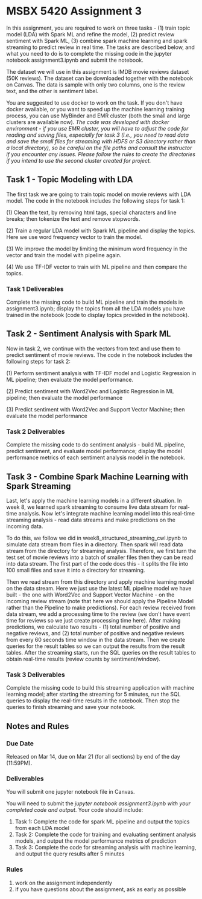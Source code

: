 # MSBX 5420 Assignment 3

In this assignment, you are required to work on three tasks - (1) train topic model (LDA) with Spark ML and refine the model, (2) predict review sentiment with Spark ML, (3) combine spark machine learning and spark streaming to predict review in real time. The tasks are described below, and what you need to do is to complete the missing code in the jupyter notebook assignment3.ipynb and submit the notebook.

The dataset we will use in this assignment is IMDB movie reviews dataset (50K reviews). The dataset can be downloaded together with the notebook on Canvas. The data is sample with only two columns, one is the review text, and the other is sentiment label.

You are suggested to use docker to work on the task. If you don't have docker available, or you want to speed up the machine learning training process, you can use MyBinder and EMR cluster (both the small and large clusters are available now). *The code was developed with docker environment - if you use EMR cluster, you will have to adjust the code for reading and saving files, especially for task 3 (i.e., you need to read data and save the small files for streaming with HDFS or S3 directory rather than a local directory), so be careful on the file paths and consult the instructor if you encounter any issues. Please follow the rules to create the directories if you intend to use the second cluster created for project.*

## Task 1 - Topic Modeling with LDA

The first task we are going to train topic model on movie reviews with LDA model. The code in the notebook includes the following steps for task 1:

(1) Clean the text, by removing html tags, special characters and line breaks; then tokenize the text and remove stopwords.

(2) Train a regular LDA model with Spark ML pipeline and display the topics. Here we use word frequency vector to train the model.

(3) We improve the model by limiting the minimum word frequency in the vector and train the model with pipeline again.

(4) We use TF-IDF vector to train with ML pipeline and then compare the topics.

### Task 1 Deliverables

Complete the missing code to build ML pipeline and train the models in assignment3.ipynb; display the topics from all the LDA models you have trained in the notebook (code to display topics provided in the notebook).

## Task 2 - Sentiment Analysis with Spark ML

Now in task 2, we continue with the vectors from text and use them to predict sentiment of movie reviews. The code in the notebook includes the following steps for task 2:

(1) Perform sentiment analysis with TF-IDF model and Logistic Regression in ML pipeline; then evaluate the model performance.

(2) Predict sentiment with Word2Vec and Logistic Regression in ML pipeline; then evaluate the model performance

(3) Predict sentiment with Word2Vec and Support Vector Machine; then evaluate the model performance

### Task 2 Deliverables

Complete the missing code to do sentiment analysis - build ML pipeline, predict sentiment, and evaluate model performance; display the model performance metrics of each sentiment analysis model in the notebook.

## Task 3 - Combine Spark Machine Learning with Spark Streaming

Last, let's apply the machine learning models in a different situation. In week 8, we learned spark streaming to consume live data stream for real-time analysis. Now let's integrate machine learning model into this real-time streaming analysis - read data streams and make predictions on the incoming data.

To do this, we follow we did in week8_structured_streaming_cwl.ipynb to simulate data stream from files in a directory. Then spark will read data stream from the directory for streaming analysis. Therefore, we first turn the test set of movie reviews into a batch of smaller files then they can be read into data stream. The first part of the code does this - it splits the file into 100 small files and save it into a directory for streaming.

Then we read stream from this directory and apply machine learning model on the data stream. Here we just use the latest ML pipeline model we have built - the one with Word2Vec and Support Vector Machine - on the incoming review stream (note that here we should apply the Pipeline Model rather than the Pipeline to make predictions). For each review received from data stream, we add a processing time to the review (we don't have event time for reviews so we just create processing time here). After making predictions, we calculate two results - (1) total number of positive and negative reviews, and (2) total number of positive and negative reviews from every 60 seconds time window in the data stream. Then we create queries for the result tables so we can output the results from the result tables. After the streaming starts, run the SQL queries on the result tables to obtain real-time results (review counts by sentiment/window).

### Task 3 Deliverables

Complete the missing code to build this streaming application with machine learning model; after starting the streaming for 5 minutes, run the SQL queries to display the real-time results in the notebook. Then stop the queries to finish streaming and save your notebook.

## Notes and Rules

### Due Date

Released on Mar 14, due on Mar 21 (for all sections) by end of the day (11:59PM).

### Deliverables

You will submit one jupyter notebook file in Canvas.

You will need to submit the *jupyter notebook assignment3.ipynb with your completed code and output*. Your code should include:

1. Task 1: Complete the code for spark ML pipeline and output the topics from each LDA model
2. Task 2: Complete the code for training and evaluating sentiment analysis models, and output the model performance metrics of prediction
3. Task 3: Complete the code for streaming analysis with machine learning, and output the query results after 5 minutes

### Rules

1. work on the assignment independently
2. if you have questions about the assignment, ask as early as possible
